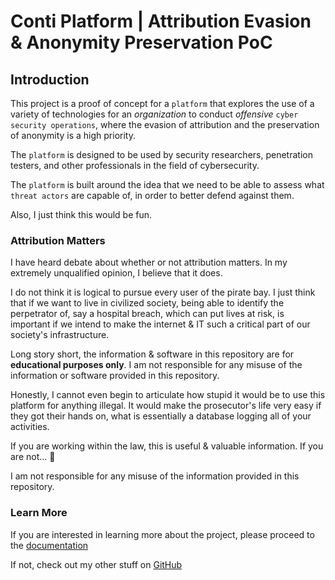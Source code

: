 # Conti Platform | Attribution Evasion & Anonymity Preservation PoC
## Introduction

This project is a proof of concept for a `platform` that explores the use of a variety of technologies for an *organization* to conduct *offensive* `cyber security operations`, where the evasion of attribution and the preservation of anonymity is a high priority.

The `platform` is designed to be used by security researchers, penetration testers, and other professionals in the field of cybersecurity.

The `platform` is built around the idea that we need to be able to assess what `threat actors` are capable of, in order to better defend against them.


Also, I just think this would be fun.

### Attribution Matters

I have heard debate about whether or not attribution matters. In my extremely unqualified opinion, I believe that it does.

I do not think it is logical to pursue every user of the pirate bay. I just think that if we want to live in civilized society, being able to identify the perpetrator of, say a hospital breach, which can put lives at risk, is important if we intend to make the internet & IT such a critical part of our society's infrastructure. 

Long story short, the information & software in this repository are for **educational purposes only**. I am not responsible for any misuse of the information or software provided in this repository.

Honestly, I cannot even begin to articulate how stupid it would be to use this platform for anything illegal. It would make the prosecutor's life very easy if they got their hands on, what is essentially a database logging all of your activities.

If you are working within the law, this is useful & valuable information. If you are not... 🤷

I am not responsible for any misuse of the information provided in this repository.

### Learn More

If you are interested in learning more about the project, please proceed to the [documentation](docs/overview.md)

If not, check out my other stuff on [GitHub](https://github.com/OTRLabs)